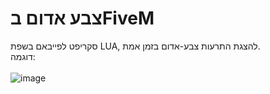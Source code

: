 # צבע אדום בFiveM
סקריפט לפייבאם בשפת LUA, להצגת התרעות צבע-אדום בזמן אמת.
<br/>
דוגמה:
<br/>
<br/>
![image](https://red-alerts.xyz/fivem.png)
